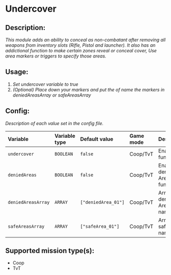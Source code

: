 # Undercover
## Description:
_This module adds an ability to conceal as non-combatant after removing all weapons from inventory slots (Rifle, Pistol and launcher). It also has an addictional function to make certain zones reveal or conceal cover, Use area markers or triggers to specify those areas._

## Usage:
1. _Set undercover variable to true_
2. _(Optional) Place down your markers and put the of name the markers in deniedAreasArray or safeAreasArray_

## Config:
_Description of each value set in the config file._

| Variable          | Variable type | Default value         | Game mode | Description                           |
|:------------      |:------------- |:--------------        |:--------- |:--------------------------            |
| `undercover`      | `BOOLEAN`     | `false`               | Coop/TvT  | Enables the function                  |
| `deniedAreas`     | `BOOLEAN`     | `false`               | Coop/TvT  | Enables the denied Areas function     |
| `deniedAreasArray`| `ARRAY`       | `["deniedArea_01"]`   | Coop/TvT  | Array of denied Areas names           |
| `safeAreasArray`  | `ARRAY`       | `["safeArea_01"]`     | Coop/TvT  | Array of safe Areas names             |

## Supported mission type(s):
 - Coop
 - TvT
